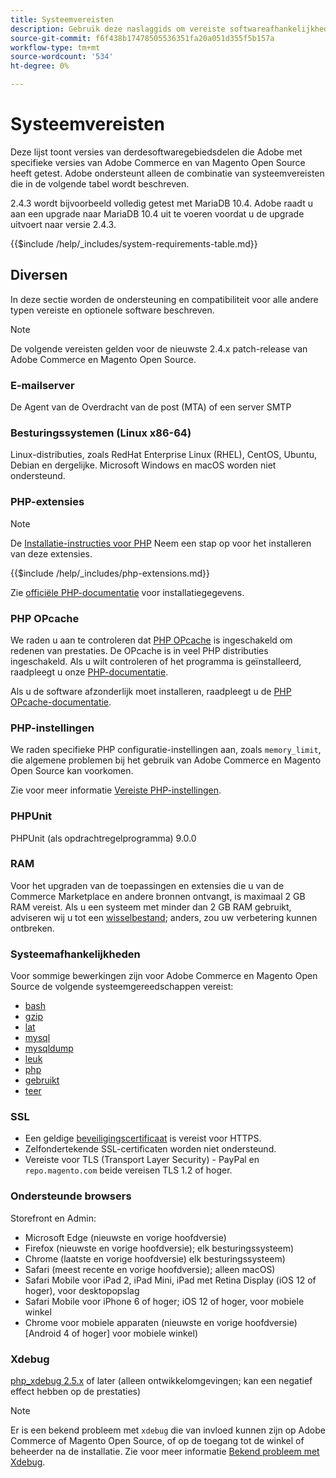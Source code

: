 ```yaml
---
title: Systeemvereisten
description: Gebruik deze naslaggids om vereiste softwareafhankelijkheden te identificeren die zijn getest met Adobe Commerce- en Magento Open Source-releases.
source-git-commit: f6f438b17478505536351fa20a051d355f5b157a
workflow-type: tm+mt
source-wordcount: '534'
ht-degree: 0%

---
```



# Systeemvereisten

Deze lijst toont versies van derdesoftwaregebiedsdelen die Adobe met specifieke versies van Adobe Commerce en van Magento Open Source heeft getest. Adobe ondersteunt alleen de combinatie van systeemvereisten die in de volgende tabel wordt beschreven.

2.4.3 wordt bijvoorbeeld volledig getest met MariaDB 10.4. Adobe raadt u aan een upgrade naar MariaDB 10.4 uit te voeren voordat u de upgrade uitvoert naar versie 2.4.3.

{{$include /help/_includes/system-requirements-table.md}}

## Diversen

In deze sectie worden de ondersteuning en compatibiliteit voor alle andere typen vereiste en optionele software beschreven.

>[!NOTE]
>
>De volgende vereisten gelden voor de nieuwste 2.4.x patch-release van Adobe Commerce en Magento Open Source.

### E-mailserver

De Agent van de Overdracht van de post (MTA) of een server SMTP

### Besturingssystemen (Linux x86-64)

Linux-distributies, zoals RedHat Enterprise Linux (RHEL), CentOS, Ubuntu, Debian en dergelijke. Microsoft Windows en macOS worden niet ondersteund.

### PHP-extensies

>[!NOTE]
>
>De [Installatie-instructies voor PHP](prerequisites/php-settings.md) Neem een stap op voor het installeren van deze extensies.

{{$include /help/_includes/php-extensions.md}}

Zie [officiële PHP-documentatie](https://php.net/manual/en/extensions.php) voor installatiegegevens.

### PHP OPcache

We raden u aan te controleren dat [PHP OPcache](https://php.net/manual/en/intro.opcache.php) is ingeschakeld om redenen van prestaties. De OPcache is in veel PHP distributies ingeschakeld. Als u wilt controleren of het programma is geïnstalleerd, raadpleegt u onze [PHP-documentatie](prerequisites/php-settings.md).

Als u de software afzonderlijk moet installeren, raadpleegt u de [PHP OPcache-documentatie](https://php.net/manual/en/opcache.setup.php).

### PHP-instellingen

We raden specifieke PHP configuratie-instellingen aan, zoals `memory_limit`, die algemene problemen bij het gebruik van Adobe Commerce en Magento Open Source kan voorkomen.

Zie voor meer informatie [Vereiste PHP-instellingen](prerequisites/php-settings.md).

### PHPUnit

PHPUnit (als opdrachtregelprogramma) 9.0.0

### RAM

Voor het upgraden van de toepassingen en extensies die u van de Commerce Marketplace en andere bronnen ontvangt, is maximaal 2 GB RAM vereist. Als u een systeem met minder dan 2 GB RAM gebruikt, adviseren wij u tot een [wisselbestand](https://support.magento.com/hc/en-us/articles/360032980432); anders, zou uw verbetering kunnen ontbreken.

### Systeemafhankelijkheden

Voor sommige bewerkingen zijn voor Adobe Commerce en Magento Open Source de volgende systeemgereedschappen vereist:

- [bash](https://www.gnu.org/software/bash/)
- [gzip](https://www.gzip.org/)
- [lat](https://linux.die.net/man/8/lsof)
- [mysql](https://www.mysql.com/)
- [mysqldump](https://dev.mysql.com/doc/refman/8.0/en/mysqldump.html)
- [leuk](https://linux.die.net/man/1/nice)
- [php](https://www.php.net/)
- [gebruikt](https://www.gnu.org/software/sed/manual/sed.html)
- [teer](https://linux.die.net/man/1/tar)

### SSL

- Een geldige [beveiligingscertificaat](https://glossary.magento.com/security-certificate) is vereist voor HTTPS.
- Zelfondertekende SSL-certificaten worden niet ondersteund.
- Vereiste voor TLS (Transport Layer Security) - PayPal en `repo.magento.com` beide vereisen TLS 1.2 of hoger.

### Ondersteunde browsers

Storefront en Admin:

- Microsoft Edge (nieuwste en vorige hoofdversie)
- Firefox (nieuwste en vorige hoofdversie); elk besturingssysteem)
- Chrome (laatste en vorige hoofdversie) elk besturingssysteem)
- Safari (meest recente en vorige hoofdversie); alleen macOS)
- Safari Mobile voor iPad 2, iPad Mini, iPad met Retina Display (iOS 12 of hoger), voor desktopopslag
- Safari Mobile voor iPhone 6 of hoger; iOS 12 of hoger, voor mobiele winkel
- Chrome voor mobiele apparaten (nieuwste en vorige hoofdversie) [Android 4 of hoger] voor mobiele winkel)

### Xdebug

[php_xdebug 2.5.x](https://xdebug.org/download) of later (alleen ontwikkelomgevingen; kan een negatief effect hebben op de prestaties)

>[!NOTE]
>
>Er is een bekend probleem met `xdebug` die van invloed kunnen zijn op Adobe Commerce of Magento Open Source, of op de toegang tot de winkel of beheerder na de installatie. Zie voor meer informatie [Bekend probleem met Xdebug](https://support.magento.com/hc/en-us/articles/360034242212).
